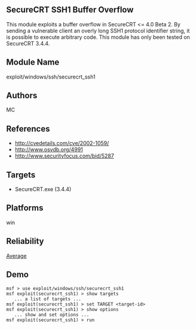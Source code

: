 ## SecureCRT SSH1 Buffer Overflow

This module exploits a buffer overflow in SecureCRT <= 4.0 
Beta 2. By sending a vulnerable client an overly long SSH1 
protocol identifier string, it is possible to execute 
arbitrary code. This module has only been tested on 
SecureCRT 3.4.4.


## Module Name
exploit/windows/ssh/securecrt_ssh1

## Authors
MC


## References
* http://cvedetails.com/cve/2002-1059/
* http://www.osvdb.org/4991
* http://www.securityfocus.com/bid/5287



## Targets
* SecureCRT.exe (3.4.4)


## Platforms
win

## Reliability
[Average](https://github.com/rapid7/metasploit-framework/wiki/Exploit-Ranking)

## Demo

```
msf > use exploit/windows/ssh/securecrt_ssh1
msf exploit(securecrt_ssh1) > show targets
   ... a list of targets ...
msf exploit(securecrt_ssh1) > set TARGET <target-id>
msf exploit(securecrt_ssh1) > show options
   ... show and set options ...
msf exploit(securecrt_ssh1) > run
```
    
    